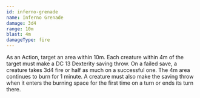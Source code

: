 ```yaml
---
id: inferno-grenade
name: Inferno Grenade
damage: 3d4
range: 10m
blast: 4m
damageType: fire
---
```

As an Action, target an area within 10m. Each creature within 4m of the target must make a DC 13 Dexterity saving throw.
On a failed save, a creature takes 3d4 fire or half as much on a successful one. The 4m area continues to burn for 1 minute.
A creature must also make the saving throw when it enters the burning space for the first time on a turn or ends its turn there.
